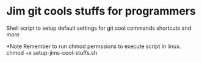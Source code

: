 # Jim git cools stuffs for programmers
Shell script to setup default settings for git cool commands shortcuts and more

*Note
Remember to run chmod permssions to execute script in linux.
        chmod +x setup-jims-cool-stuffs.sh

